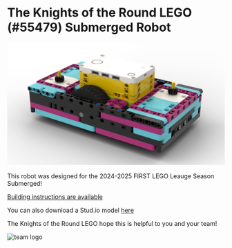 # The Knights of the Round LEGO (#55479) Submerged Robot

![Robot Render](RobotRender.png)

This robot was designed for the 2024-2025 FIRST LEGO Leauge Season Submerged!

[Building instructions are available](BuildingInstruction.pdf)

You can also download a Stud.io model [here](Robot.io)

The Knights of the Round LEGO hope this is helpful to you and your team!

![team logo](TeamLogo.png)


